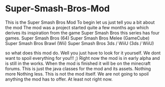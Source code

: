 # Super-Smash-Bros-Mod
This is the Super Smash Bros Mod
To begin let us just tell you a bit about the mod
The mod was a project started quite a few months ago which derives its inspiration from the game Super Smash Bros
this series has four games.
Super Smash Bros (64)
Super Smash Bros Melee (GameCube)
Super Smash Bros Brawl (Wii)
Super Smash Bros 3ds / WiiU (3ds / WiiU)

so what does this mod do. Well you just have to look for it yourself. We dont want to spoil everything for you!!! ;)
Right now the mod is in early alpha and is still in the works. When the mod is finished it will be on the minecraft forums. This is just the java classes for the mod and its assets. Nothing more Nothing less. This is not the mod itself. We are not going to spoil anything the mod has to offer. At least not right now.
